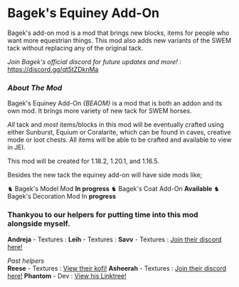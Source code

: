 # Bagek's Equiney Add-On
Bagek's add-on mod is a mod that brings new blocks, items for people who want more equestrian things. This mod also adds new variants of the SWEM tack without replacing any of the original tack.

*Join Bagek's official discord for future updates and more!* : https://discord.gg/qt5tZDknMa

### ***About The Mod***
Bagek's Equiney Add-On *{BEAOM}* is a mod that is both an addon and its own mod. It brings more variety of new tack for SWEM horses. 

*All* tack and *most* items/blocks in this mod will be eventually crafted using either Sunburst, Equium or Coralarite, which can be found in caves, creative mode or loot chests.
All items will be able to be crafted and available to view in JEI.

This mod will be created for 1.18.2, 1.20.1, and 1.16.5.

Besides the new tack the equiney add-on will have side mods like;

♞ Bagek's Model Mod **In progress**
♞ Bagek's Coat Add-On **Available**
♞ Bagek's Decoration Mod In **progress**

### Thankyou to our helpers for putting time into this mod alongside myself.

**Andreja** - Textures : 
**Leih** - Textures :
**Savv** - Textures : [Join their discord here!](https://discord.gg/5GKRq6K9ME)

*Past helpers*  
**Reese** - Textures : [View their kofi!](https://ko-fi.com/reesescorner)
**Asheerah** - Textures : [Join their discord here!](https://discord.gg/qb3Xu4nJkz)
**Phantom** - Dev : [View his Linktree!](https://linktr.ee/PhantomsKeep)
